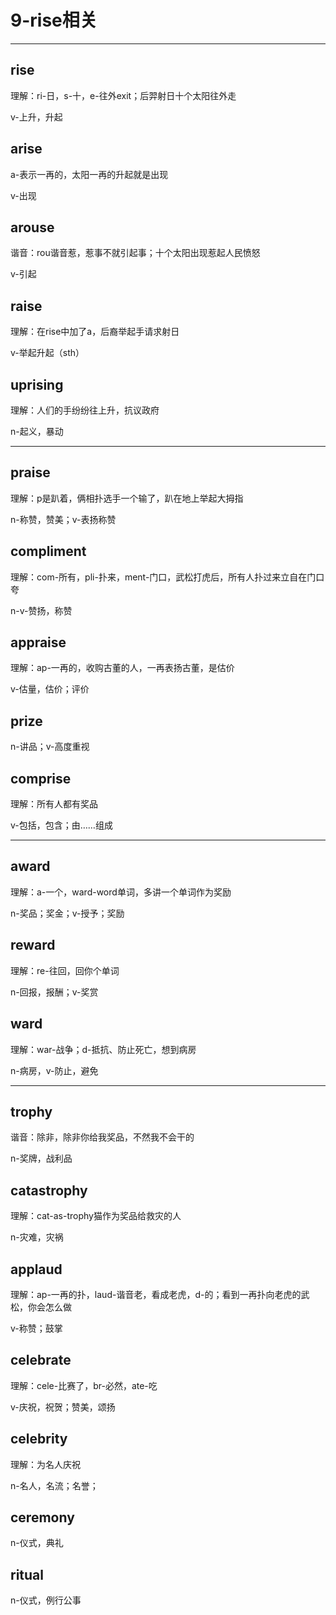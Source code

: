 # 9-rise相关

---

## rise

理解：ri-日，s-十，e-往外exit；后羿射日十个太阳往外走

v-上升，升起


## arise

a-表示一再的，太阳一再的升起就是出现

v-出现


## arouse

谐音：rou谐音惹，惹事不就引起事；十个太阳出现惹起人民愤怒

v-引起

## raise

理解：在rise中加了a，后裔举起手请求射日

v-举起升起（sth）


## uprising

理解：人们的手纷纷往上升，抗议政府

n-起义，暴动

---

## praise

理解：p是趴着，俩相扑选手一个输了，趴在地上举起大拇指

n-称赞，赞美；v-表扬称赞


## compliment

理解：com-所有，pli-扑来，ment-门口，武松打虎后，所有人扑过来立自在门口夸

n-v-赞扬，称赞


## appraise

理解：ap-一再的，收购古董的人，一再表扬古董，是估价

v-估量，估价；评价


## prize

n-讲品；v-高度重视


## comprise

理解：所有人都有奖品

v-包括，包含；由……组成



---

## award

理解：a-一个，ward-word单词，多讲一个单词作为奖励

n-奖品；奖金；v-授予；奖励


## reward

理解：re-往回，回你个单词

n-回报，报酬；v-奖赏


## ward

理解：war-战争；d-抵抗、防止死亡，想到病房

n-病房，v-防止，避免



---

## trophy

谐音：除非，除非你给我奖品，不然我不会干的

n-奖牌，战利品


## catastrophy

理解：cat-as-trophy猫作为奖品给救灾的人

n-灾难，灾祸


## applaud

理解：ap-一再的扑，laud-谐音老，看成老虎，d-的；看到一再扑向老虎的武松，你会怎么做

v-称赞；鼓掌


## celebrate

理解：cele-比赛了，br-必然，ate-吃

v-庆祝，祝贺；赞美，颂扬


## celebrity

理解：为名人庆祝

n-名人，名流；名誉；


## ceremony

n-仪式，典礼


## ritual

n-仪式，例行公事